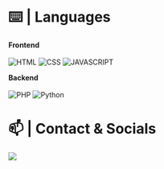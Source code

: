 

# ⌨️ | Languages

<b>Frontend<br><br></b>
![HTML](https://img.shields.io/badge/-HTML-f36619?&style=for-the-badge&logo=html5&logoColor=white)
![CSS](https://img.shields.io/badge/-CSS3-264de4?&style=for-the-badge&logo=css3&logoColor=white)
![JAVASCRIPT](https://img.shields.io/badge/-javascript-f7df1e?&style=for-the-badge&logo=javascript&logoColor=black)

<b>Backend<br><br></b>
![PHP](https://img.shields.io/badge/-PHP-4f5b93?&style=for-the-badge&logo=php&logoColor=white)
![Python](https://img.shields.io/badge/-python-3771a2?&style=for-the-badge&logo=python&logoColor=white)


# 📫 | Contact & Socials
<p>
<a href="https://t.me/stehack" target="_blank"><img src="https://img.shields.io/badge/-telegram-2487d4?style=for-the-badge&logo=telegram&logoColor=white">
</p>
